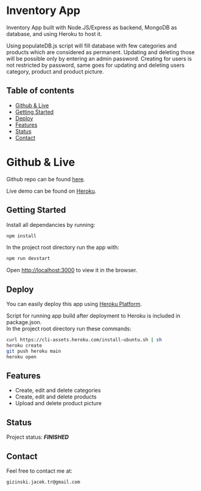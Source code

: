 # Inventory App

Inventory App built with Node.JS/Express as backend, MongoDB as database, and using Heroku to host it.

Using populateDB.js script will fill database with few categories and products which are considered as permanent. Updating and deleting those will be possible only by entering an admin password. Creating for users is not restricted by password, same goes for updating and deleting users category, product and product picture.

## Table of contents

- [Github & Live](#github--live)
- [Getting Started](#getting-started)
- [Deploy](#deploy)
- [Features](#features)
- [Status](#status)
- [Contact](#contact)

# Github & Live

Github repo can be found [here](https://github.com/gizinski-jacek/inventory-app).

Live demo can be found on [Heroku](https://inventory-app-568471.herokuapp.com).

## Getting Started

Install all dependancies by running:

```bash
npm install
```

In the project root directory run the app with:

```bash
npm run devstart
```

Open [http://localhost:3000](http://localhost:3000) to view it in the browser.

## Deploy

You can easily deploy this app using [Heroku Platform](https://devcenter.heroku.com/articles/git).

Script for running app build after deployment to Heroku is included in package.json.\
In the project root directory run these commands:

```bash
curl https://cli-assets.heroku.com/install-ubuntu.sh | sh
heroku create
git push heroku main
heroku open
```

## Features

- Create, edit and delete categories
- Create, edit and delete products
- Upload and delete product picture

## Status

Project status: **_FINISHED_**

## Contact

Feel free to contact me at:

```
gizinski.jacek.tr@gmail.com
```
